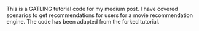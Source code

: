 This is a GATLING tutorial code for my medium post. I have covered scenarios to get recommendations for users for a movie recommendation engine.
The code has been adapted from the forked tutorial.
